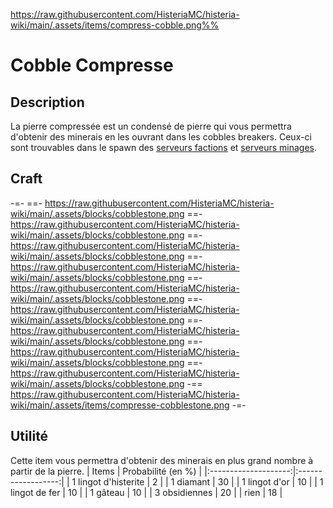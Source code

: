 https://raw.githubusercontent.com/HisteriaMC/histeria-wiki/main/.assets/items/compress-cobble.png%%

# Cobble Compresse

## Description
La pierre compressée est un condensé de pierre qui vous permettra d'obtenir des minerais en les ouvrant dans les cobbles breakers. Ceux-ci sont trouvables dans le spawn des [serveurs factions](https://histeria.fr/wiki/worlds/serveurs-faction) et [serveurs minages](https://histeria.fr/wiki/worlds/serveurs-minage).

## Craft
-=-
==- https://raw.githubusercontent.com/HisteriaMC/histeria-wiki/main/.assets/blocks/cobblestone.png
==- https://raw.githubusercontent.com/HisteriaMC/histeria-wiki/main/.assets/blocks/cobblestone.png
==- https://raw.githubusercontent.com/HisteriaMC/histeria-wiki/main/.assets/blocks/cobblestone.png
==- https://raw.githubusercontent.com/HisteriaMC/histeria-wiki/main/.assets/blocks/cobblestone.png
==- https://raw.githubusercontent.com/HisteriaMC/histeria-wiki/main/.assets/blocks/cobblestone.png
==- https://raw.githubusercontent.com/HisteriaMC/histeria-wiki/main/.assets/blocks/cobblestone.png
==- https://raw.githubusercontent.com/HisteriaMC/histeria-wiki/main/.assets/blocks/cobblestone.png
==- https://raw.githubusercontent.com/HisteriaMC/histeria-wiki/main/.assets/blocks/cobblestone.png
==- https://raw.githubusercontent.com/HisteriaMC/histeria-wiki/main/.assets/blocks/cobblestone.png
-== https://raw.githubusercontent.com/HisteriaMC/histeria-wiki/main/.assets/items/compresse-cobblestone.png
-=-

## Utilité
Cette item vous permettra d'obtenir des minerais en plus grand nombre à partir de la pierre.
| Items                | Probabilité (en %) |
|:--------------------:|:------------------:|
| 1 lingot d'histerite | 2                  |
| 1 diamant            | 30                 |
| 1 lingot d'or        | 10                 |
| 1 lingot de fer      | 10                 |
| 1 gâteau             | 10                 |
| 3 obsidiennes        | 20                 |
| rien                 | 18                 |